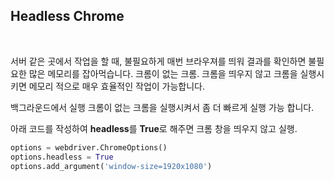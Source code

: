 ## Headless Chrome

<br/>

서버 같은 곳에서 작업을 할 때, 불필요하게 매번 브라우져를 띄워 결과를 확인하면 불필요한 많은  메모리를 잡아먹습니다.
크롬이 없는 크롬. 크롬을 띄우지 않고 크롬을 실행시키면 메모리 적으로 매우 효율적인 작업이 가능합니다.

백그라운드에서 실행 크롬이 없는 크롬을 실행시켜서 좀 더 빠르게 실행 가능 합니다.

아래 코드를 작성하여 **headless**를 **True**로 해주면 크롬 창을 띄우지 않고 실행.

```py
options = webdriver.ChromeOptions()
options.headless = True
options.add_argument('window-size=1920x1080')
```

<br/>

